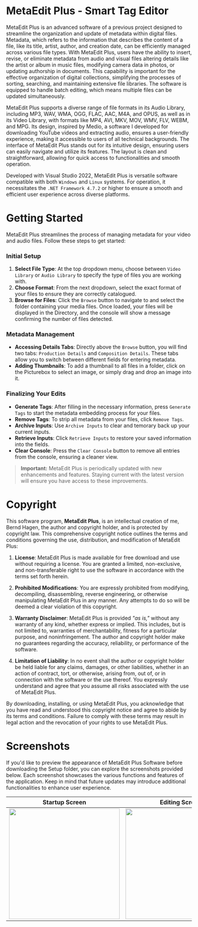 # MetaEdit Plus - Smart Tag Editor
MetaEdit Plus is an advanced software of a previous project designed to streamline the organization and update of metadata within digital files. Metadata, which refers to the information that describes the content of a file, like its title, artist, author, and creation date, can be efficiently managed across various file types. With MetaEdit Plus, users have the ability to insert, revise, or eliminate metadata from audio and visual files altering details like the artist or album in music files, modifying camera data in photos, or updating authorship in documents. This capability is important for the effective organization of digital collections, simplifying the processes of sorting, searching, and maintaining extensive file libraries. The software is equipped to handle batch editing, which means multiple files can be updated simultaneously.

MetaEdit Plus supports a diverse range of file formats in its Audio Library, including MP3, WAV, WMA, OGG, FLAC, AAC, M4A, and OPUS, as well as in its Video Library, with formats like MP4, AVI, MKV, MOV, WMV, FLV, WEBM, and MPG. Its design, inspired by Medio, a software I developed for downloading YouTube videos and extracting audio, ensures a user-friendly experience, making it accessible to users of all technical backgrounds. The interface of MetaEdit Plus stands out for its intuitive design, ensuring users can easily navigate and utilize its features. The layout is clean and straightforward, allowing for quick access to functionalities and smooth operation.

Developed with Visual Studio 2022, MetaEdit Plus is versatile software compatible with both `Windows` and `Linux` systems. For operation, it necessitates the `.NET Framework 4.7.2` or higher to ensure a smooth and efficient user experience across diverse platforms.

# Getting Started

MetaEdit Plus streamlines the process of managing metadata for your video and audio files. Follow these steps to get started:

### Initial Setup

1. **Select File Type**: At the top dropdown menu, choose between `Video Library` or `Audio Library` to specify the type of files you are working with.
2. **Choose Format**: From the next dropdown, select the exact format of your files to ensure they are correctly catalogued.
3. **Browse for Files**: Click the `Browse` button to navigate to and select the folder containing your media files. Once loaded, your files will be displayed in the Directory, and the console will show a message confirming the number of files detected.

### Metadata Management

- **Accessing Details Tabs**: Directly above the `Browse` button, you will find two tabs: `Production Details` and `Composition Details`. These tabs allow you to switch between different fields for entering metadata.
- **Adding Thumbnails**: To add a thumbnail to all files in a folder, click on the Picturebox to select an image, or simply drag and drop an image into it.

### Finalizing Your Edits

- **Generate Tags**: After filling in the necessary information, press `Generate Tags` to start the metadata embedding process for your files.
- **Remove Tags**: To strip all metadata from your files, click `Remove Tags`.
- **Archive Inputs**: Use `Archive Inputs` to clear and temorary back up your current inputs.
- **Retrieve Inputs**: Click `Retrieve Inputs` to restore your saved information into the fields.
- **Clear Console**: Press the `Clear Console` button to remove all entries from the console, ensuring a cleaner view.

> **Important:** MetaEdit Plus is periodically updated with new enhancements and features. Staying current with the latest version will ensure you have access to these improvements.



# Copyright 
This software program, **MetaEdit Plus**, is an intellectual creation of me, Bernd Hagen, the author and copyright holder, and is protected by copyright law. This comprehensive copyright notice outlines the terms and conditions governing the use, distribution, and modification of MetaEdit Plus:

1. **License**:  MetaEdit Plus is made available for free download and use without requiring a license. You are granted a limited, non-exclusive, and non-transferable right to use the software in accordance with the terms set forth herein.

2. **Prohibited Modifications**: You are expressly prohibited from modifying, decompiling, disassembling, reverse engineering, or otherwise manipulating MetaEdit Plus in any manner. Any attempts to do so will be deemed a clear violation of this copyright.

3. **Warranty Disclaimer**: MetaEdit Plus is provided *"as is,"* without any warranty of any kind, whether express or implied. This includes, but is not limited to, warranties of merchantability, fitness for a particular purpose, and noninfringement. The author and copyright holder make no guarantees regarding the accuracy, reliability, or performance of the software.

4. **Limitation of Liability**: In no event shall the author or copyright holder be held liable for any claims, damages, or other liabilities, whether in an action of contract, tort, or otherwise, arising from, out of, or in connection with the software or the use thereof. You expressly understand and agree that you assume all risks associated with the use of MetaEdit Plus.

By downloading, installing, or using MetaEdit Plus, you acknowledge that you have read and understood this copyright notice and agree to abide by its terms and conditions. Failure to comply with these terms may result in legal action and the revocation of your rights to use MetaEdit Plus.

# Screenshots
If you'd like to preview the appearance of MetaEdit Plus Software before downloading the Setup folder, you can explore the screenshots provided below. Each screenshot showcases the various functions and features of the application. Keep in mind that future updates may introduce additional functionalities to enhance user experience.

| Startup Screen               | Editing Screen               | Processing Screen            |
|------------------------------|------------------------------|------------------------------|
| <img src="https://github.com/BerndHagen/MetaEdit-Tag-Editor/raw/main/img/v1.0.0-metaedit_startup.png" width="300px"> | <img src="https://github.com/BerndHagen/MetaEdit-Tag-Editor/raw/main/img/v1.0.0-metaedit_inputs.png" width="300px"> | <img src="https://github.com/BerndHagen/MetaEdit-Tag-Editor/raw/main/img/v1.0.0-metaedit_generate.png" width="300px"> |

